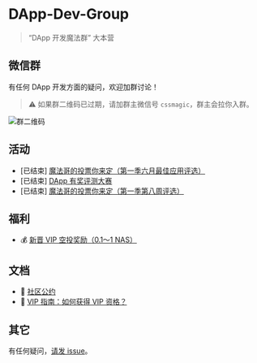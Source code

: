 # DApp-Dev-Group

> “DApp 开发魔法群” 大本营

## 微信群 <a name="wechat-group">&nbsp;</a>

有任何 DApp 开发方面的疑问，欢迎加群讨论！

> ⚠️ 如果群二维码已过期，请加群主微信号 `cssmagic`，群主会拉你入群。

![群二维码](https://user-images.githubusercontent.com/1231359/42406226-9f9a1a2e-81d5-11e8-995f-df5448e06a37.png)

## 活动 <a name="event">&nbsp;</a>

* [已结束] [魔法哥的投票你来定（第一季六月最佳应用评选）](https://github.com/cssmagic/DApp-Dev-Group/issues/6)
* [已结束] [DApp 有奖评测大赛](https://github.com/cssmagic/DApp-Dev-Group/issues/5)
* [已结束] [魔法哥的投票你来定（第一季第八周评选）](https://github.com/cssmagic/DApp-Dev-Group/issues/4)

## 福利 <a name="bonus">&nbsp;</a>

* 💰 [新晋 VIP 空投奖励（0.1～1 NAS）](https://github.com/cssmagic/DApp-Dev-Group/issues/2)

## 文档 <a name="doc">&nbsp;</a>

* 📢 [社区公约](https://github.com/cssmagic/DApp-Dev-Group/issues/3)
* 👑 [VIP 指南：如何获得 VIP 资格？](https://github.com/cssmagic/DApp-Dev-Group/issues/1)

## 其它 <a name="misc">&nbsp;</a>

有任何疑问，[请发 issue](https://github.com/cssmagic/DApp-Dev-Group/issues/new)。
